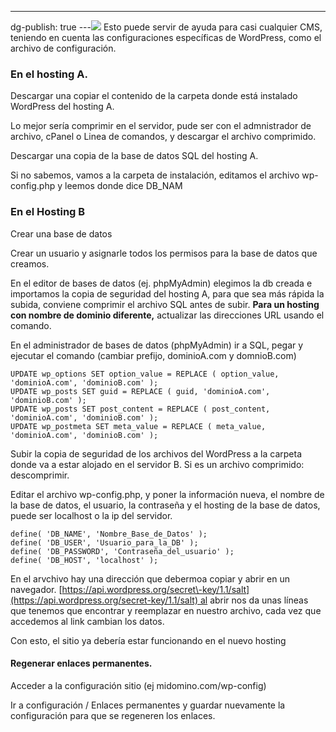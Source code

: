 ---
dg-publish: true
---![](../fetched_images\migracion-de-wordpres.png)
Esto puede servir de ayuda para casi cualquier CMS, teniendo en cuenta las
  configuraciones específicas de WordPress, como el archivo de configuración.
### En el hosting A.

  Descargar una copiar el contenido de la carpeta donde está instalado WordPress
  del hosting A.

 Lo mejor sería comprimir en el servidor, pude ser con el admnistrador de archivo, cPanel o Linea de comandos, y descargar el archivo comprimido.

  Descargar una copia de la base de datos SQL del hosting A.

  Si no sabemos, vamos a la carpeta de instalación, editamos el archivo
  wp\-config.php y leemos donde dice DB\_NAM
### En el Hosting B
Crear una base de datos

  Crear un usuario y asignarle todos los permisos para la base de datos que
  creamos.

  En el editor de bases de datos \(ej. phpMyAdmin\) elegimos la db creada e
  importamos la copia de seguridad del hosting A, para que sea más rápida la
  subida, conviene comprimir el archivo SQL antes de subir.
**Para un hosting con nombre de dominio diferente,** actualizar las
  direcciones URL usando el comando.

  En el administrador de bases de datos \(phpMyAdmin\) ir a SQL, pegar y ejecutar
  el comando
\(cambiar prefijo, dominioA.com y domnioB.com\)
```
UPDATE wp_options SET option_value = REPLACE ( option_value, 'dominioA.com', 'dominioB.com' ); 
UPDATE wp_posts SET guid = REPLACE ( guid, 'dominioA.com', 'dominioB.com' ); 
UPDATE wp_posts SET post_content = REPLACE ( post_content, 'dominioA.com', 'dominioB.com' ); 
UPDATE wp_postmeta SET meta_value = REPLACE ( meta_value, 'dominioA.com', 'dominioB.com' );
```

  Subir la copia de seguridad de los archivos del WordPress a la carpeta donde
  va a estar alojado en el servidor B. Si es un archivo comprimido:
  descomprimir.

  Editar el archivo wp\-config.php, y poner la información nueva, el nombre de la
  base de datos, el usuario, la contraseña y el hosting de la base de datos,
  puede ser localhost o la ip del servidor.
```
define( 'DB_NAME', 'Nombre_Base_de_Datos' );
define( 'DB_USER', 'Usuario_para_la_DB' );
define( 'DB_PASSWORD', 'Contraseña_del_usuario' );
define( 'DB_HOST', 'localhost' );
```

  En el arvchivo hay una dirección que debermoa copiar y abrir en un navegador. 
    [https://api.wordpress.org/secret\-key/1.1/salt](https://api.wordpress.org/secret-key/1.1/salt) al abrir nos da unas líneas que tenemos que encontrar y reemplazar en nuestro archivo, cada vez que accedemos al link cambian los datos. 

  Con esto, el sitio ya debería estar funcionando en el nuevo hosting
#### Regenerar enlaces permanentes.

  Acceder a la configuración sitio \(ej midomino.com/wp\-config\)

  Ir a configuración / Enlaces permanentes y guardar nuevamente la configuración
  para que se regeneren los enlaces.
